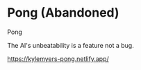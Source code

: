# Pong (Abandoned)
Pong


The AI's unbeatability is a feature not a bug.

https://kylemyers-pong.netlify.app/
